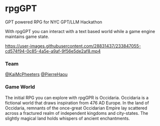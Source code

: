 # rpgGPT
GPT powered RPG for NYC GPT/LLM Hackathon <br>

With rpgGPT you can interact with a text based world while a game engine maintains game state. 

https://user-images.githubusercontent.com/28831437/233847055-cd574f94-0c85-4a5e-a9af-9f56e5de2af8.mp4

### Team
[@KaiMcPheeters](https://twitter.com/KaiMcPheeters)
[@PierreHaou](https://twitter.com/PierreHaou)

###  Game World
The initial RPG you can explore with rpgGPR is Occidaria. Occidaria is a fictional world that draws inspiration from 476 AD Europe. In the land of Occidaria, remnants of the once-great Occidarian Empire lay scattered across a fractured realm of independent kingdoms and city-states. The slightly magical land holds whispers of ancient enchantments.

